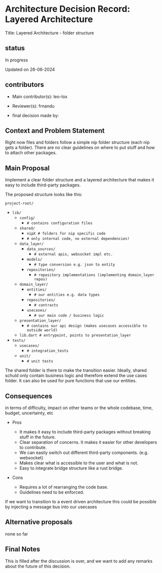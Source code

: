 # Architecture Decision Record: Layered Architecture

Title: Layered Architecture - folder structure

## status

In progress

Updated on 26-06-2024

## contributors

- Main contributor(s): leo-lox

- Reviewer(s): frnandu

- final decision made by:

## Context and Problem Statement

Right now files and folders follow a simple nip folder structure (each nip gets a folder). There are no clear guidelines on where to put stuff and how to attach other packages.

## Main Proposal

Implement a clear folder structure and a layered architecture that makes it easy to include third-party packages.

The proposed structure looks like this:

`project-root/`

- `lib/`
  - `config/`
    - `# contains configuration files`
  - `shared/`
    - `nipX # folders for nip specific code`
    - `# only internal code, no external dependencies!`
  - `data_layer/`
    - `data_sources/`
      - `# external apis, websocket impl etc.`
    - `models/`
      - `# type conversion e.g. json to entity`
    - `repositories/`
      - `# repository implementations (implementing domain_layer repos)`
  - `domain_layer/`
    - `entities/`
      - `# our entities e.g. data types`
    - `repositories/`
      - `# contracts`
    - `usecases/`
      - `# our main code / business logic`
  - `presentation_layer/`
    - `# contains our api design (makes usecases accessible to outside world)`
  - `lib.dart # entrypoint, points to presentation_layer`
- `tests/`
  - `usecases/`
    - `# integration_tests`
  - `unit/`
    - `# unit tests`

The shared folder is there to make the transition easier. Ideally, shared schuld only contain business logic and therefore extend the use cases folder. It can also be used for pure functions that use our entities.

## Consequences

in terms of difficulty, impact on other teams or the whole codebase, time, budget, uncertainty, etc

- Pros
  - It makes it easy to include third-party packages without breaking stuff in the future.
  - Clear separation of concerns. It makes it easier for other developers to contribute.
  - We can easily switch out different third-party components. (e.g. websocket)
  - Makes clear what is accessible to the user and what is not.
  - Easy to integrate bridge structure like a rust bridge.

- Cons
  - Requires a lot of rearranging the code base.
  - Guidelines need to be enforced.

If we want to transition to a event driven architecture this could be possible by injecting a message bus into our usecases

## Alternative proposals

none so far

## Final Notes

This is filled after the discussion is over, and we want to add any remarks about the future of this decision.
